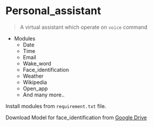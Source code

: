 # Personal_assistant

> A virtual assistant which operate on `voice` command

- Modules
  - Date
  - Time
  - Email
  - Wake_word
  - Face_identification
  - Weather
  - Wikipedia
  - Open_app
  - And many more..

Install modules from `requirement.txt` file.

Download Model for face_identification from [Google Drive](https://drive.google.com/file/d/13n-BXsaDtH5SYBZbtSM08tZwoao1aqFs)
